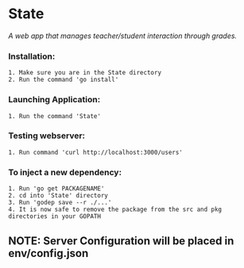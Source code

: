 # State
*A web app that manages teacher/student interaction through grades.*


### Installation:
	1. Make sure you are in the State directory
	2. Run the command 'go install'

### Launching Application:
	1. Run the command 'State'

### Testing webserver:
	1. Run command 'curl http://localhost:3000/users'

### To inject a new dependency:
	1. Run 'go get PACKAGENAME'
	2. cd into 'State' directory
	3. Run 'godep save --r ./...'
	4. It is now safe to remove the package from the src and pkg directories in your GOPATH


## NOTE: Server Configuration will be placed in env/config.json